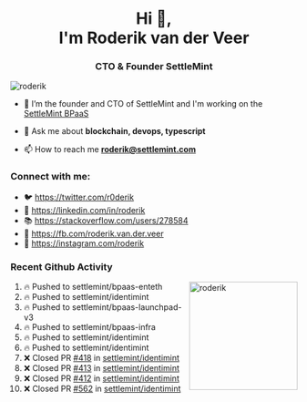 <h1 align="center">Hi 👋,<br/> I'm Roderik van der Veer</h1>
<h3 align="center">CTO & Founder SettleMint</h3>

<p align="left"> <img src="https://komarev.com/ghpvc/?username=roderik" alt="roderik" /> </p>

- 🔭 I’m the founder and CTO of SettleMint and I'm working on the [SettleMint BPaaS](https://settlemint.com)

- 💬 Ask me about **blockchain, devops, typescript**

- 📫 How to reach me **roderik@settlemint.com**



### Connect with me:

- 🐦 https://twitter.com/r0derik
- 🏢 https://linkedin.com/in/roderik
- 📚 https://stackoverflow.com/users/278584
- 🙊 https://fb.com/roderik.van.der.veer
- 📸 https://instagram.com/roderik

### Recent Github Activity
<img src="https://github-readme-stats.vercel.app/api?username=roderik&show_icons=true&count_private=true" alt="roderik" align="right" height="190" />

<!--START_SECTION:activity-->
1. 🔥 Pushed to settlemint/bpaas-enteth
2. 🔥 Pushed to settlemint/identimint
3. 🔥 Pushed to settlemint/bpaas-launchpad-v3
4. 🔥 Pushed to settlemint/bpaas-infra
5. 🔥 Pushed to settlemint/identimint
6. 🔥 Pushed to settlemint/identimint
7. ❌ Closed PR [#418](https://github.com/settlemint/identimint/pull/418) in [settlemint/identimint](https://github.com/settlemint/identimint)
8. ❌ Closed PR [#413](https://github.com/settlemint/identimint/pull/413) in [settlemint/identimint](https://github.com/settlemint/identimint)
9. ❌ Closed PR [#412](https://github.com/settlemint/identimint/pull/412) in [settlemint/identimint](https://github.com/settlemint/identimint)
10. ❌ Closed PR [#562](https://github.com/settlemint/identimint/pull/562) in [settlemint/identimint](https://github.com/settlemint/identimint)
<!--END_SECTION:activity-->